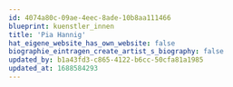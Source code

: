 ```yaml
---
id: 4074a80c-09ae-4eec-8ade-10b8aa111466
blueprint: kuenstler_innen
title: 'Pia Hannig'
hat_eigene_website_has_own_website: false
biographie_eintragen_create_artist_s_biography: false
updated_by: b1a43fd3-c865-4122-b6cc-50cfa81a1985
updated_at: 1688584293
---
```

